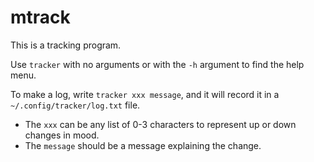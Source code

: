 # mtrack

This is a tracking program.

Use `tracker` with no arguments or with the `-h` argument to find the help menu.

To make a log, write `tracker xxx message`, and it will record it in a `~/.config/tracker/log.txt` file.
 - The `xxx` can be any list of 0-3 characters to represent up or down changes in mood.
 - The `message` should be a message explaining the change.
